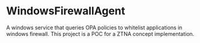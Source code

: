 # WindowsFirewallAgent
A windows service that queries OPA policies to whitelist applications in windows firewall. This project is a POC for a ZTNA concept implementation.  
